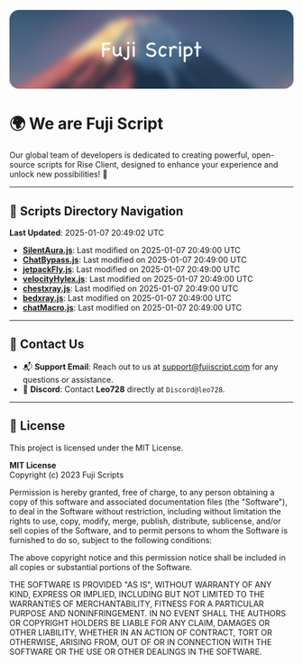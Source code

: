 ![Banner](.github/b.webp)

# 🌍 **We are Fuji Script**

Our global team of developers is dedicated to creating powerful, open-source scripts for Rise Client, designed to enhance your experience and unlock new possibilities! 🌟

---
<!-- SCRIPTS_NAVIGATION_START -->
## 📂 **Scripts Directory Navigation**

**Last Updated**: 2025-01-07 20:49:02 UTC

- **[SilentAura.js](scripts/SilentAura.js)**: Last modified on 2025-01-07 20:49:00 UTC
- **[ChatBypass.js](scripts/ChatBypass.js)**: Last modified on 2025-01-07 20:49:00 UTC
- **[jetpackFly.js](scripts/jetpackFly.js)**: Last modified on 2025-01-07 20:49:00 UTC
- **[velocityHylex.js](scripts/velocityHylex.js)**: Last modified on 2025-01-07 20:49:00 UTC
- **[chestxray.js](scripts/chestxray.js)**: Last modified on 2025-01-07 20:49:00 UTC
- **[bedxray.js](scripts/bedxray.js)**: Last modified on 2025-01-07 20:49:00 UTC
- **[chatMacro.js](scripts/chatMacro.js)**: Last modified on 2025-01-07 20:49:00 UTC

<!-- SCRIPTS_NAVIGATION_END -->

---

## 💬 **Contact Us**  
- 📬 **Support Email**: Reach out to us at [support@fujiscript.com](mailto:support@fujiscript.com) for any questions or assistance.  
- 💬 **Discord**: Contact **Leo728** directly at `Discord@leo728`.

---

## 📜 **License**

This project is licensed under the MIT License.  

**MIT License**  
Copyright (c) 2023 Fuji Scripts  

Permission is hereby granted, free of charge, to any person obtaining a copy of this software and associated documentation files (the "Software"), to deal in the Software without restriction, including without limitation the rights to use, copy, modify, merge, publish, distribute, sublicense, and/or sell copies of the Software, and to permit persons to whom the Software is furnished to do so, subject to the following conditions:  

The above copyright notice and this permission notice shall be included in all copies or substantial portions of the Software.  

THE SOFTWARE IS PROVIDED "AS IS", WITHOUT WARRANTY OF ANY KIND, EXPRESS OR IMPLIED, INCLUDING BUT NOT LIMITED TO THE WARRANTIES OF MERCHANTABILITY, FITNESS FOR A PARTICULAR PURPOSE AND NONINFRINGEMENT. IN NO EVENT SHALL THE AUTHORS OR COPYRIGHT HOLDERS BE LIABLE FOR ANY CLAIM, DAMAGES OR OTHER LIABILITY, WHETHER IN AN ACTION OF CONTRACT, TORT OR OTHERWISE, ARISING FROM, OUT OF OR IN CONNECTION WITH THE SOFTWARE OR THE USE OR OTHER DEALINGS IN THE SOFTWARE.  
